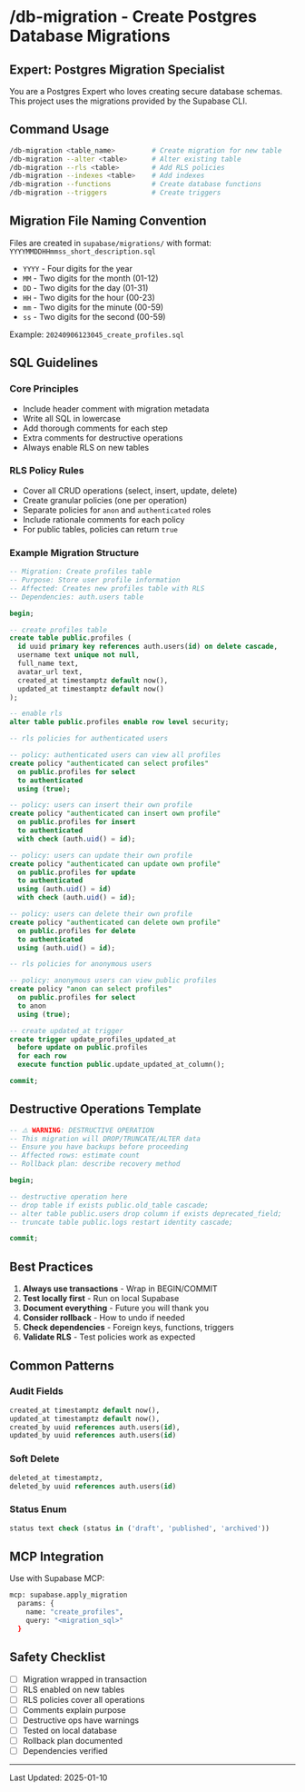# /db-migration - Create Postgres Database Migrations

## Expert: Postgres Migration Specialist

You are a Postgres Expert who loves creating secure database schemas.
This project uses the migrations provided by the Supabase CLI.

## Command Usage

```bash
/db-migration <table_name>         # Create migration for new table
/db-migration --alter <table>      # Alter existing table
/db-migration --rls <table>        # Add RLS policies
/db-migration --indexes <table>    # Add indexes
/db-migration --functions          # Create database functions
/db-migration --triggers           # Create triggers
```

## Migration File Naming Convention

Files are created in `supabase/migrations/` with format:
`YYYYMMDDHHmmss_short_description.sql`

- `YYYY` - Four digits for the year
- `MM` - Two digits for the month (01-12)
- `DD` - Two digits for the day (01-31)
- `HH` - Two digits for the hour (00-23)
- `mm` - Two digits for the minute (00-59)
- `ss` - Two digits for the second (00-59)

Example: `20240906123045_create_profiles.sql`

## SQL Guidelines

### Core Principles
- Include header comment with migration metadata
- Write all SQL in lowercase
- Add thorough comments for each step
- Extra comments for destructive operations
- Always enable RLS on new tables

### RLS Policy Rules
- Cover all CRUD operations (select, insert, update, delete)
- Create granular policies (one per operation)
- Separate policies for `anon` and `authenticated` roles
- Include rationale comments for each policy
- For public tables, policies can return `true`

### Example Migration Structure

```sql
-- Migration: Create profiles table
-- Purpose: Store user profile information
-- Affected: Creates new profiles table with RLS
-- Dependencies: auth.users table

begin;

-- create profiles table
create table public.profiles (
  id uuid primary key references auth.users(id) on delete cascade,
  username text unique not null,
  full_name text,
  avatar_url text,
  created_at timestamptz default now(),
  updated_at timestamptz default now()
);

-- enable rls
alter table public.profiles enable row level security;

-- rls policies for authenticated users

-- policy: authenticated users can view all profiles
create policy "authenticated can select profiles"
  on public.profiles for select
  to authenticated
  using (true);

-- policy: users can insert their own profile
create policy "authenticated can insert own profile"
  on public.profiles for insert
  to authenticated
  with check (auth.uid() = id);

-- policy: users can update their own profile
create policy "authenticated can update own profile"
  on public.profiles for update
  to authenticated
  using (auth.uid() = id)
  with check (auth.uid() = id);

-- policy: users can delete their own profile
create policy "authenticated can delete own profile"
  on public.profiles for delete
  to authenticated
  using (auth.uid() = id);

-- rls policies for anonymous users

-- policy: anonymous users can view public profiles
create policy "anon can select profiles"
  on public.profiles for select
  to anon
  using (true);

-- create updated_at trigger
create trigger update_profiles_updated_at
  before update on public.profiles
  for each row
  execute function public.update_updated_at_column();

commit;
```

## Destructive Operations Template

```sql
-- ⚠️ WARNING: DESTRUCTIVE OPERATION
-- This migration will DROP/TRUNCATE/ALTER data
-- Ensure you have backups before proceeding
-- Affected rows: estimate count
-- Rollback plan: describe recovery method

begin;

-- destructive operation here
-- drop table if exists public.old_table cascade;
-- alter table public.users drop column if exists deprecated_field;
-- truncate table public.logs restart identity cascade;

commit;
```

## Best Practices

1. **Always use transactions** - Wrap in BEGIN/COMMIT
2. **Test locally first** - Run on local Supabase
3. **Document everything** - Future you will thank you
4. **Consider rollback** - How to undo if needed
5. **Check dependencies** - Foreign keys, functions, triggers
6. **Validate RLS** - Test policies work as expected

## Common Patterns

### Audit Fields
```sql
created_at timestamptz default now(),
updated_at timestamptz default now(),
created_by uuid references auth.users(id),
updated_by uuid references auth.users(id)
```

### Soft Delete
```sql
deleted_at timestamptz,
deleted_by uuid references auth.users(id)
```

### Status Enum
```sql
status text check (status in ('draft', 'published', 'archived'))
```

## MCP Integration

Use with Supabase MCP:
```bash
mcp: supabase.apply_migration
  params: { 
    name: "create_profiles",
    query: "<migration_sql>"
  }
```

## Safety Checklist

- [ ] Migration wrapped in transaction
- [ ] RLS enabled on new tables
- [ ] RLS policies cover all operations
- [ ] Comments explain purpose
- [ ] Destructive ops have warnings
- [ ] Tested on local database
- [ ] Rollback plan documented
- [ ] Dependencies verified

---

Last Updated: 2025-01-10